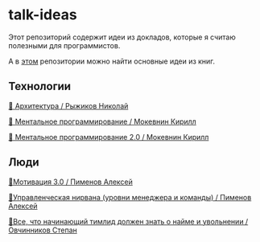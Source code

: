 # talk-ideas

Этот репозиторий содержит идеи из докладов, которые я считаю полезными для программистов.

А в [этом](https://github.com/abtv/book-ideas) репозитории можно найти основные идеи из книг.


## Технологии

[🏢 Архитектура / Рыжиков Николай](https://github.com/abtv/talk-ideas/blob/master/ideas/architecture_ryzhikov.md)

[👥 Ментальное программирование / Мокевнин Кирилл](https://github.com/abtv/talk-ideas/blob/master/ideas/mental_programming_mokevnin.md)

[👥 Ментальное программирование 2.0 / Мокевнин Кирилл](https://github.com/abtv/talk-ideas/blob/master/ideas/mental_programming_2_0_mokevnin.md)


## Люди

[🏃‍Мотивация 3.0 / Пименов Алексей](https://github.com/abtv/talk-ideas/blob/master/ideas/motivation_pimenov.md)

[🧘‍Управленческая нирвана (уровни менеджера и команды) / Пименов Алексей](https://github.com/abtv/talk-ideas/blob/master/ideas/management_nirvana_pimenov.md)

[🤵‍Все, что начинающий тимлид должен знать о найме и увольнении / Овчинников Степан](https://github.com/abtv/talk-ideas/blob/master/ideas/hire_fire_abc_ovchinnikov.org)
